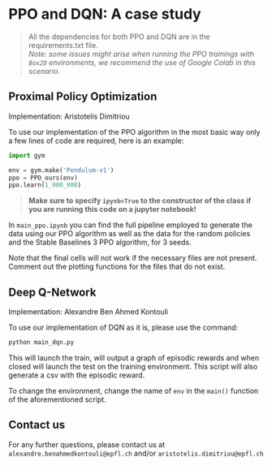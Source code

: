 # PPO and DQN: A case study
> All the dependencies for both PPO and DQN are in the requirements.txt file. <br> *Note: some issues might arise when running the PPO trainings with `Box2D` environments, we recommend the use of Google Colab in this scenario.*

## Proximal Policy Optimization 
Implementation: Aristotelis Dimitriou

To use our implementation of the PPO algorithm in the most basic way only a few lines of code are required, here is an example:

```python
import gym

env = gym.make('Pendulum-v1')
ppo = PPO_ours(env)
ppo.learn(1_000_000)

```
> **Make sure to specify `ipynb=True` to the constructor of the class if you are running this code on a jupyter notebook!**

In `main_ppo.ipynb` you can find the full pipeline employed to generate the data using our PPO algorithm as well as the data for the random policies and the Stable Baselines 3 PPO algorithm, for 3 seeds.

Note that the final cells will not work if the necessary files are not present. Comment out the plotting functions for the files that do not exist.

## Deep Q-Network
Implementation: Alexandre Ben Ahmed Kontouli

To use our implementation of DQN as it is, please use the command:
```python
python main_dqn.py
```
This will launch the train, will output a graph of episodic rewards and when closed will launch the test on the training environment. This script will also generate a csv with the episodic reward.

To change the environment, change the name of `env` in the `main()` function of the aforementioned script. 

## Contact us
For any further questions, please contact us at `alexandre.benahmedkontouli@epfl.ch` and/or `aristotelis.dimitriou@epfl.ch`